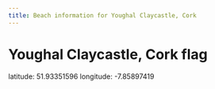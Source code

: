 ```yaml
---
title: Beach information for Youghal Claycastle, Cork
---
```

# Youghal Claycastle, Cork <span class="material-icons blue-flag">flag</span>

<div class="location-info">latitude: 51.93351596 longitude: -7.85897419</div>
<div id="met-eireann-warnings" onload="get_met_eireann_warnings(EI04)"></div>
<div></div>